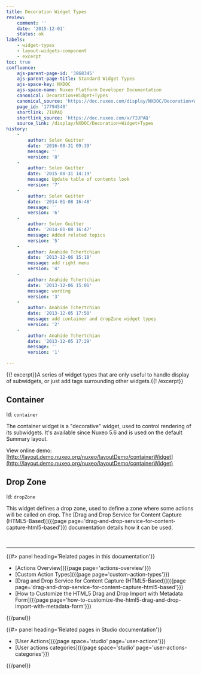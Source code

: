 ```yaml
---
title: Decoration Widget Types
review:
    comment: ''
    date: '2015-12-01'
    status: ok
labels:
    - widget-types
    - layout-widgets-component
    - excerpt
toc: true
confluence:
    ajs-parent-page-id: '3868345'
    ajs-parent-page-title: Standard Widget Types
    ajs-space-key: NXDOC
    ajs-space-name: Nuxeo Platform Developer Documentation
    canonical: Decoration+Widget+Types
    canonical_source: 'https://doc.nuxeo.com/display/NXDOC/Decoration+Widget+Types'
    page_id: '17794540'
    shortlink: 7IUPAQ
    shortlink_source: 'https://doc.nuxeo.com/x/7IUPAQ'
    source_link: /display/NXDOC/Decoration+Widget+Types
history:
    - 
        author: Solen Guitter
        date: '2016-08-31 09:39'
        message: ''
        version: '8'
    - 
        author: Solen Guitter
        date: '2015-08-31 14:19'
        message: Update table of contents look
        version: '7'
    - 
        author: Solen Guitter
        date: '2014-01-08 16:48'
        message: ''
        version: '6'
    - 
        author: Solen Guitter
        date: '2014-01-08 16:47'
        message: Added related topics
        version: '5'
    - 
        author: Anahide Tchertchian
        date: '2013-12-06 15:18'
        message: add right menu
        version: '4'
    - 
        author: Anahide Tchertchian
        date: '2013-12-06 15:01'
        message: wording
        version: '3'
    - 
        author: Anahide Tchertchian
        date: '2013-12-05 17:50'
        message: add container and dropZone widget types
        version: '2'
    - 
        author: Anahide Tchertchian
        date: '2013-12-05 17:29'
        message: ''
        version: '1'

---
```

{{! excerpt}}A series of widget types that are only useful to handle display of subwidgets, or just add tags surrounding other widgets.{{! /excerpt}}

## Container

Id: `container`

The container widget is a "decorative" widget, used to control rendering of its subwidgets. It's available since Nuxeo 5.6 and is used on the default Summary layout.

View online demo: [http://layout.demo.nuxeo.org/nuxeo/layoutDemo/containerWidget](http://layout.demo.nuxeo.org/nuxeo/layoutDemo/containerWidget)

## Drop Zone

Id: `dropZone`

This widget defines a drop zone, used to define a zone where some actions will be called on drop. The [Drag and Drop Service for Content Capture (HTML5-Based)]({{page page='drag-and-drop-service-for-content-capture-html5-based'}}) documentation details how it can be used.

&nbsp;

* * *

<div class="row" data-equalizer data-equalize-on="medium"><div class="column medium-6">{{#> panel heading='Related pages in this documentation'}}

*   [Actions Overview]({{page page='actions-overview'}})
*   [Custom Action Types]({{page page='custom-action-types'}})
*   [Drag and Drop Service for Content Capture (HTML5-Based)]({{page page='drag-and-drop-service-for-content-capture-html5-based'}})
*   [How to Customize the HTML5 Drag and Drop Import with Metadata Form]({{page page='how-to-customize-the-html5-drag-and-drop-import-with-metadata-form'}})

{{/panel}}</div><div class="column medium-6">{{#> panel heading='Related pages in Studio documentation'}}

*   [User Actions]({{page space='studio' page='user-actions'}})
*   [User actions categories]({{page space='studio' page='user-actions-categories'}})

{{/panel}}</div></div>